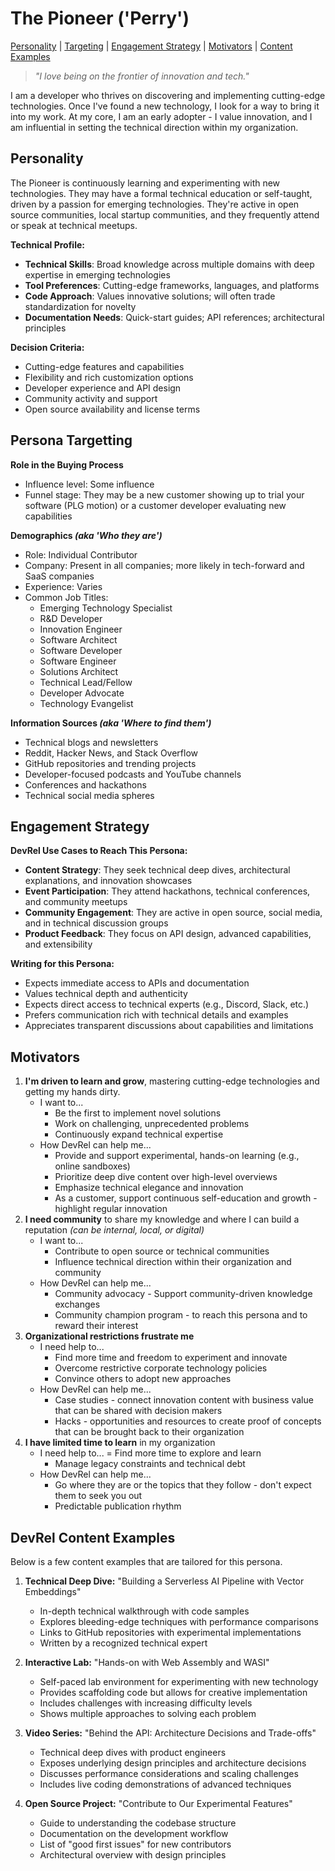 # The Pioneer ('Perry') #
[Personality](#personality) | [Targeting](#persona-targetting) | [Engagement Strategy](#engagement-strategy) | [Motivators](#motivators) | [Content Examples](#devrel-content-examples)

> *"I love being on the frontier of innovation and tech."*

I am a developer who thrives on discovering and implementing cutting-edge technologies. Once I've found a new technology, I look for a way to bring it into my work. At my core, I am an early adopter - I value innovation, and I am influential in setting the technical direction within my organization.


## Personality ##
The Pioneer is continuously learning and experimenting with new technologies. They may have a formal technical education or self-taught, driven by a passion for emerging technologies. They're active in open source communities, local startup communities, and they frequently attend or speak at technical meetups.

**Technical Profile:**
- **Technical Skills**: Broad knowledge across multiple domains with deep expertise in emerging technologies
- **Tool Preferences**: Cutting-edge frameworks, languages, and platforms
- **Code Approach**: Values innovative solutions; will often trade standardization for novelty
- **Documentation Needs**: Quick-start guides; API references; architectural principles

**Decision Criteria:**
- Cutting-edge features and capabilities
- Flexibility and rich customization options
- Developer experience and API design
- Community activity and support
- Open source availability and license terms


## Persona Targetting ##
**Role in the Buying Process**
- Influence level: Some influence
- Funnel stage: They may be a new customer showing up to trial your software (PLG motion) or a customer developer evaluating new capabilities

**Demographics *(aka 'Who they are')***
- Role: Individual Contributor
- Company: Present in all companies; more likely in tech-forward and SaaS companies
- Experience: Varies
- Common Job Titles:
   - Emerging Technology Specialist
   - R&D Developer
   - Innovation Engineer
   - Software Architect
   - Software Developer
   - Software Engineer
   - Solutions Architect
   - Technical Lead/Fellow
   - Developer Advocate
   - Technology Evangelist



**Information Sources *(aka 'Where to find them')***
- Technical blogs and newsletters
- Reddit, Hacker News, and Stack Overflow
- GitHub repositories and trending projects
- Developer-focused podcasts and YouTube channels
- Conferences and hackathons
- Technical social media spheres


## Engagement Strategy ##

**DevRel Use Cases to Reach This Persona:**
- **Content Strategy**: They seek technical deep dives, architectural explanations, and innovation showcases
- **Event Participation**: They attend hackathons, technical conferences, and community meetups
- **Community Engagement**: They are active in open source, social media, and in technical discussion groups
- **Product Feedback**: They focus on API design, advanced capabilities, and extensibility

**Writing for this Persona:**
- Expects immediate access to APIs and documentation
- Values technical depth and authenticity
- Expects direct access to technical experts (e.g., Discord, Slack, etc.)
- Prefers communication rich with technical details and examples
- Appreciates transparent discussions about capabilities and limitations


## Motivators ##

1. **I'm driven to learn and grow**, mastering cutting-edge technologies and getting my hands dirty.
   - I want to...
      - Be the first to implement novel solutions
      - Work on challenging, unprecedented problems
      - Continuously expand technical expertise
   - How DevRel can help me...
      - Provide and support experimental, hands-on learning (e.g., online sandboxes)
      - Prioritize deep dive content over high-level overviews
      - Emphasize technical elegance and innovation
      - As a customer, support continuous self-education and growth - highlight regular innovation
2. **I need community** to share my knowledge and where I can build a reputation *(can be internal, local, or digital)*
   - I want to...
      - Contribute to open source or technical communities
      - Influence technical direction within their organization and community
   - How DevRel can help me...
      - Community advocacy - Support community-driven knowledge exchanges
      - Community champion program - to reach this persona and to reward their interest
3. **Organizational restrictions frustrate me**
   - I need help to...
      - Find more time and freedom to experiment and innovate
      - Overcome restrictive corporate technology policies
      - Convince others to adopt new approaches
   - How DevRel can help me...
      - Case studies - connect innovation content with business value that can be shared with decision makers
      - Hacks - opportunities and resources to create proof of concepts that can be brought back to their organization
4. **I have limited time to learn** in my organization
   - I need help to...
      = Find more time to explore and learn
      - Manage legacy constraints and technical debt
   - How DevRel can help me...
      - Go where they are or the topics that they follow - don't expect them to seek you out
      - Predictable publication rhythm


## DevRel Content Examples ##
Below is a few content examples that are tailored for this persona.
1. **Technical Deep Dive:** "Building a Serverless AI Pipeline with Vector Embeddings"
   - In-depth technical walkthrough with code samples
   - Explores bleeding-edge techniques with performance comparisons
   - Links to GitHub repositories with experimental implementations
   - Written by a recognized technical expert

2. **Interactive Lab:** "Hands-on with Web Assembly and WASI"
   - Self-paced lab environment for experimenting with new technology
   - Provides scaffolding code but allows for creative implementation
   - Includes challenges with increasing difficulty levels
   - Shows multiple approaches to solving each problem

3. **Video Series:** "Behind the API: Architecture Decisions and Trade-offs"
   - Technical deep dives with product engineers
   - Exposes underlying design principles and architecture decisions
   - Discusses performance considerations and scaling challenges
   - Includes live coding demonstrations of advanced techniques

4. **Open Source Project:** "Contribute to Our Experimental Features"
   - Guide to understanding the codebase structure
   - Documentation on the development workflow
   - List of "good first issues" for new contributors
   - Architectural overview with design principles
